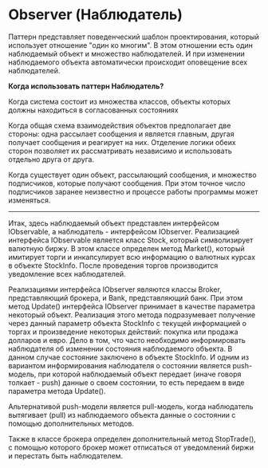# Observer (Наблюдатель)

Паттерн представляет поведенческий шаблон проектирования, который использует отношение "один ко многим". В этом отношении есть один наблюдаемый объект и множество наблюдателей. И при изменении наблюдаемого объекта автоматически происходит оповещение всех наблюдателей.

**Когда использовать паттерн Наблюдатель?**  

Когда система состоит из множества классов, объекты которых должны находиться в согласованных состояниях

Когда общая схема взаимодействия объектов предполагает две стороны: одна рассылает сообщения и является главным, другая получает сообщения и реагирует на них. Отделение логики обеих сторон позволяет их рассматривать независимо и использовать отдельно друга от друга.

Когда существует один объект, рассылающий сообщения, и множество подписчиков, которые получают сообщения. При этом точное число подписчиков заранее неизвестно и процессе работы программы может изменяться.  
***
Итак, здесь наблюдаемый объект представлен интерфейсом IObservable, а наблюдатель - интерфейсом IObserver. Реализацией интерфейса IObservable является класс Stock, который символизирует валютную биржу. В этом классе определен метод Market(), который имитирует торги и инкапсулирует всю информацию о валютных курсах в объекте StockInfo. После проведения торгов производится уведомление всех наблюдателей.

Реализациями интерфейса IObserver являются классы Broker, представляющий брокера, и Bank, представляющий банк. При этом метод Update() интерфейса IObserver принимает в качестве параметра некоторый объект. Реализация этого метода подразумевает получение через данный параметр объекта StockInfo с текущей информацией о торгах и произведение некоторых действий: покупка или продажа долларов и евро. Дело в том, что часто необходимо информировать наблюдателя об изменении состояния наблюдаемого объекта. В данном случае состояние заключено в объекте StockInfo. И одним из вариантом информирования наблюдателя о состоянии является push-модель, при которой наблюдаемый объект передает (иначе говоря толкает - push) данные о своем состоянии, то есть передаем в виде параметра метода Update().

Альтернативой push-модели является pull-модель, когда наблюдатель вытягивает (pull) из наблюдаемого объекта данные о состоянии с помощью дополнительных методов.

Также в классе брокера определен дополнительный метод StopTrade(), с помощью которого брокер может отписаться от уведомлений биржи и перестать быть наблюдателем.
